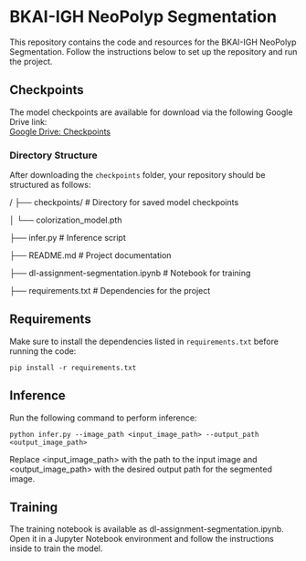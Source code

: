 # BKAI-IGH NeoPolyp Segmentation

This repository contains the code and resources for the BKAI-IGH NeoPolyp Segmentation. Follow the instructions below to set up the repository and run the project.

## Checkpoints

The model checkpoints are available for download via the following Google Drive link:  
[Google Drive: Checkpoints](https://drive.google.com/drive/folders/1LROAdLQM0xn5NqGa3lW4XpuW4XHxSAms?usp=drive_link)

### Directory Structure

After downloading the `checkpoints` folder, your repository should be structured as follows:

<BKAI-IGH-NeoPolyp-Segmentation-Assignment>/
├── checkpoints/ # Directory for saved model checkpoints 

│      └── colorization_model.pth

├── infer.py # Inference script 

├── README.md # Project documentation 

├── dl-assignment-segmentation.ipynb # Notebook for training 

├── requirements.txt # Dependencies for the project

## Requirements

Make sure to install the dependencies listed in `requirements.txt` before running the code:

`pip install -r requirements.txt`

## Inference

Run the following command to perform inference:

`python infer.py --image_path <input_image_path> --output_path <output_image_path>`

Replace <input_image_path> with the path to the input image and <output_image_path> with the desired output path for the segmented image.

## Training

The training notebook is available as dl-assignment-segmentation.ipynb. Open it in a Jupyter Notebook environment and follow the instructions inside to train the model.
